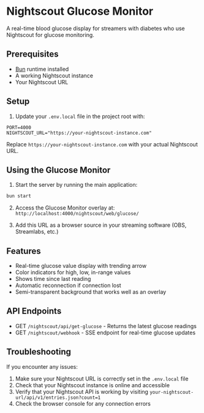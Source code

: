 # Nightscout Glucose Monitor

A real-time blood glucose display for streamers with diabetes who use Nightscout for glucose monitoring.

## Prerequisites

-   [Bun](https://bun.sh) runtime installed
-   A working Nightscout instance
-   Your Nightscout URL

## Setup

1. Update your `.env.local` file in the project root with:

```env
PORT=4000
NIGHTSCOUT_URL="https://your-nightscout-instance.com"
```

Replace `https://your-nightscout-instance.com` with your actual Nightscout URL.

## Using the Glucose Monitor

1. Start the server by running the main application:

```bash
bun start
```

2. Access the Glucose Monitor overlay at:
   `http://localhost:4000/nightscout/web/glucose/`

3. Add this URL as a browser source in your streaming software (OBS, Streamlabs, etc.)

## Features

-   Real-time glucose value display with trending arrow
-   Color indicators for high, low, in-range values
-   Shows time since last reading
-   Automatic reconnection if connection lost
-   Semi-transparent background that works well as an overlay

## API Endpoints

-   GET `/nightscout/api/get-glucose` - Returns the latest glucose readings
-   GET `/nightscout/webhook` - SSE endpoint for real-time glucose updates

## Troubleshooting

If you encounter any issues:

1. Make sure your Nightscout URL is correctly set in the `.env.local` file
2. Check that your Nightscout instance is online and accessible
3. Verify that your Nightscout API is working by visiting `your-nightscout-url/api/v1/entries.json?count=1`
4. Check the browser console for any connection errors
